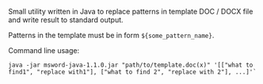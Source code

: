 Small utility written in Java to replace patterns in template DOC / DOCX file
and write result to standard output.

Patterns in the template must be in form `${some_pattern_name}`. 

Command line usage:
```
java -jar msword-java-1.1.0.jar "path/to/template.doc(x)" '[["what to find1", "replace with1"], ["what to find 2", "replace with 2"], ...]'`
```
